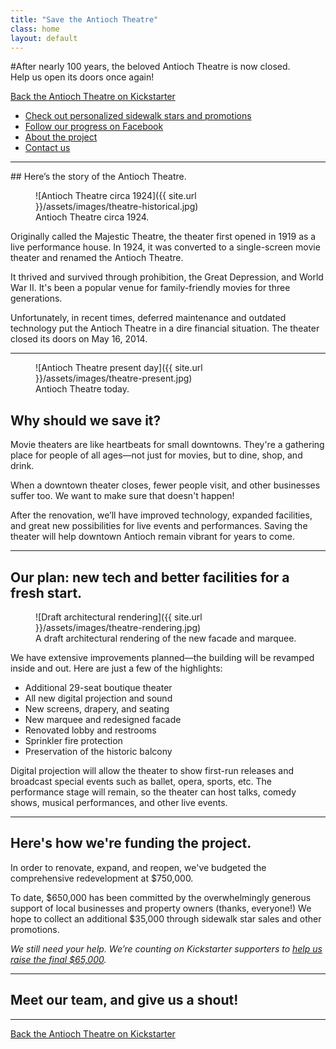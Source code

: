 ```yaml
---
title: "Save the Antioch Theatre"
class: home
layout: default
---
```

<section class="intro">
#After nearly 100 years, the beloved Antioch Theatre is now closed.<br>Help us open its doors once again!

<a href="https://www.kickstarter.com/projects/608543555/493992288?token=12c9ea62" class="cta-button">Back the Antioch Theatre on Kickstarter</a>
</section>

<ul class="links">
  <li><a href="#">Check out personalized sidewalk stars and promotions</a></li>

  <li><a href="http://facebook.com/AntiochTheatre">Follow our progress on Facebook</a></li>
  <li><a href="#about">About the project</a></li>
  <li><a href="#contact">Contact us</a></li>
</ul>

----


<section><a name="about"></a>
## Here&rsquo;s the story of the Antioch Theatre.

<figure class="column-image">
  ![Antioch Theatre circa 1924]({{ site.url }}/assets/images/theatre-historical.jpg)
  <figcaption>
    Antioch Theatre circa 1924.
  </figcaption>
</figure>

Originally called the Majestic Theatre, the theater first opened in 1919 as a live performance house. In 1924, it was converted to a single-screen movie theater and renamed the Antioch Theatre.

It thrived and survived through prohibition, the Great Depression, and World War II. It's been a popular venue for family-friendly movies for three generations.

Unfortunately, in recent times, deferred maintenance and outdated
technology put the Antioch Theatre in a dire financial situation. The theater closed its doors on May 16, 2014.

----

<figure class="column-image right">
  ![Antioch Theatre present day]({{ site.url }}/assets/images/theatre-present.jpg)
  <figcaption>
    Antioch Theatre today.
  </figcaption>
</figure>

## Why should we save it?

Movie theaters are like heartbeats for small downtowns. They're a gathering place for people of all ages—not just for movies, but to dine, shop, and drink.

When a downtown theater closes, fewer people visit, and other businesses suffer too. We want to make sure that doesn't happen! 

After the renovation, we’ll have improved technology, expanded facilities, and great new possibilities for live events and performances. Saving the theater will help downtown Antioch remain vibrant for years to come.

----

## Our plan: new tech and better facilities for a fresh start.

<figure class="column-image big">
  ![Draft architectural rendering]({{ site.url }}/assets/images/theatre-rendering.jpg)
  <figcaption>
    A draft architectural rendering of the new facade and marquee.
  </figcaption>
</figure>

We have extensive improvements planned&mdash;the building will be revamped inside and out. Here are just a few of the highlights:

<div class="renovation">
<ul>
<li>Additional 29-seat boutique theater</li>
<li>All new digital projection and sound</li>
<li>New screens, drapery, and seating</li>
<li>New marquee and redesigned facade</li>
<li>Renovated lobby and restrooms</li>
<li>Sprinkler fire protection</li>
<li>Preservation of the historic balcony</li>
</ul>
</div>

Digital projection will allow the theater to show first-run releases and broadcast special events such as ballet, opera, sports, etc. The performance stage will remain, so the theater can host talks, comedy shows, musical performances, and other live events.
</section>

----

## Here's how we're funding the project.

In order to renovate, expand, and reopen, we've budgeted the comprehensive redevelopment at $750,000.

To date, $650,000 has been committed by the overwhelmingly generous support of local businesses and property owners (thanks, everyone!) We hope to collect an additional $35,000 through sidewalk star sales and other promotions. 

*We still need your help. We&rsquo;re counting on Kickstarter supporters to <a href="https://www.kickstarter.com/projects/608543555/493992288?token=12c9ea62">help us raise the final $65,000</a>.*

----

<a name="contact"></a>
## Meet our team, and give us a shout!


----

<a href="https://www.kickstarter.com/projects/608543555/493992288?token=12c9ea62" class="cta-button">Back the Antioch Theatre on Kickstarter</a>

